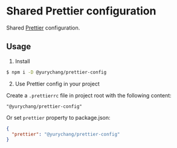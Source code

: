 # Shared Prettier configuration

Shared [Prettier](https://prettier.io/) configuration.

## Usage

1. Install

```sh
$ npm i -D @yurychang/prettier-config
```

2. Use Prettier config in your project

Create a `.prettierrc` file in project root with the following content:

```
"@yurychang/prettier-config"
```

Or set `prettier` property to package.json:

```json
{
  "prettier": "@yurychang/prettier-config"
}
```
